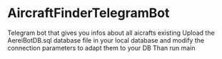 # AircraftFinderTelegramBot
Telegram bot that gives you infos about all aicrafts existing
Upload the AereiBotDB.sql database file in your local database and modify the connection parameters to adapt them to your DB
Than run main
